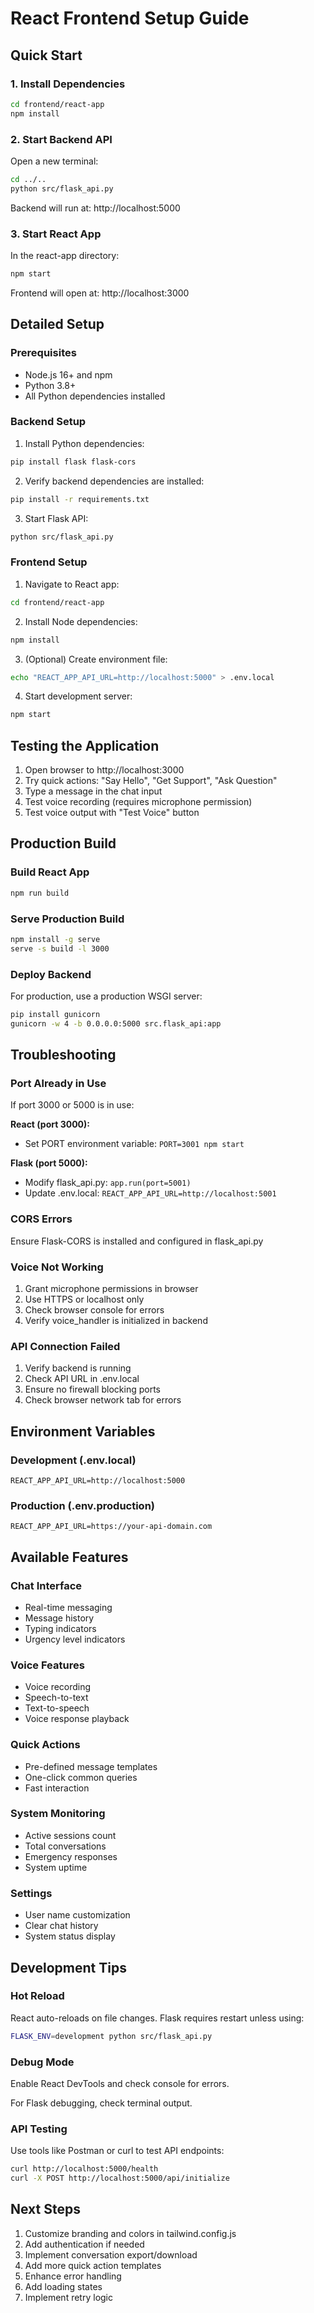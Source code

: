 # React Frontend Setup Guide

## Quick Start

### 1. Install Dependencies

```bash
cd frontend/react-app
npm install
```

### 2. Start Backend API

Open a new terminal:

```bash
cd ../..
python src/flask_api.py
```

Backend will run at: http://localhost:5000

### 3. Start React App

In the react-app directory:

```bash
npm start
```

Frontend will open at: http://localhost:3000

## Detailed Setup

### Prerequisites

- Node.js 16+ and npm
- Python 3.8+
- All Python dependencies installed

### Backend Setup

1. Install Python dependencies:
```bash
pip install flask flask-cors
```

2. Verify backend dependencies are installed:
```bash
pip install -r requirements.txt
```

3. Start Flask API:
```bash
python src/flask_api.py
```

### Frontend Setup

1. Navigate to React app:
```bash
cd frontend/react-app
```

2. Install Node dependencies:
```bash
npm install
```

3. (Optional) Create environment file:
```bash
echo "REACT_APP_API_URL=http://localhost:5000" > .env.local
```

4. Start development server:
```bash
npm start
```

## Testing the Application

1. Open browser to http://localhost:3000
2. Try quick actions: "Say Hello", "Get Support", "Ask Question"
3. Type a message in the chat input
4. Test voice recording (requires microphone permission)
5. Test voice output with "Test Voice" button

## Production Build

### Build React App

```bash
npm run build
```

### Serve Production Build

```bash
npm install -g serve
serve -s build -l 3000
```

### Deploy Backend

For production, use a production WSGI server:

```bash
pip install gunicorn
gunicorn -w 4 -b 0.0.0.0:5000 src.flask_api:app
```

## Troubleshooting

### Port Already in Use

If port 3000 or 5000 is in use:

**React (port 3000):**
- Set PORT environment variable: `PORT=3001 npm start`

**Flask (port 5000):**
- Modify flask_api.py: `app.run(port=5001)`
- Update .env.local: `REACT_APP_API_URL=http://localhost:5001`

### CORS Errors

Ensure Flask-CORS is installed and configured in flask_api.py

### Voice Not Working

1. Grant microphone permissions in browser
2. Use HTTPS or localhost only
3. Check browser console for errors
4. Verify voice_handler is initialized in backend

### API Connection Failed

1. Verify backend is running
2. Check API URL in .env.local
3. Ensure no firewall blocking ports
4. Check browser network tab for errors

## Environment Variables

### Development (.env.local)
```
REACT_APP_API_URL=http://localhost:5000
```

### Production (.env.production)
```
REACT_APP_API_URL=https://your-api-domain.com
```

## Available Features

### Chat Interface
- Real-time messaging
- Message history
- Typing indicators
- Urgency level indicators

### Voice Features
- Voice recording
- Speech-to-text
- Text-to-speech
- Voice response playback

### Quick Actions
- Pre-defined message templates
- One-click common queries
- Fast interaction

### System Monitoring
- Active sessions count
- Total conversations
- Emergency responses
- System uptime

### Settings
- User name customization
- Clear chat history
- System status display

## Development Tips

### Hot Reload

React auto-reloads on file changes. Flask requires restart unless using:
```bash
FLASK_ENV=development python src/flask_api.py
```

### Debug Mode

Enable React DevTools and check console for errors.

For Flask debugging, check terminal output.

### API Testing

Use tools like Postman or curl to test API endpoints:

```bash
curl http://localhost:5000/health
curl -X POST http://localhost:5000/api/initialize
```

## Next Steps

1. Customize branding and colors in tailwind.config.js
2. Add authentication if needed
3. Implement conversation export/download
4. Add more quick action templates
5. Enhance error handling
6. Add loading states
7. Implement retry logic
